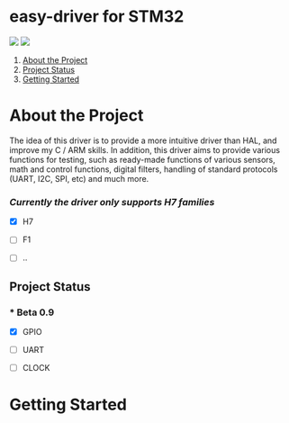 # easy-driver for STM32



<div align="left">
    <img src="https://img.shields.io/badge/language-c-blue">
    <img src="https://img.shields.io/badge/mcu-stm32-brightgreen">
</div>


1. [About the Project](#about-the-project)
1. [Project Status](#project-status)
1. [Getting Started](#getting-started)


# About the Project
The idea of this driver is to provide a more intuitive driver than HAL, and improve my C / ARM skills. In addition, this driver aims to provide various functions for testing, such as ready-made functions of various sensors, math and control functions, digital filters, handling of standard protocols (UART, I2C, SPI, etc) and much more.
### ***Currently the driver only supports H7 families***
- [x] H7
- [ ] F1
- [ ] ..


## Project Status

### * Beta 0.9

- [x] GPIO
- [ ] UART
- [ ] CLOCK


# Getting Started
